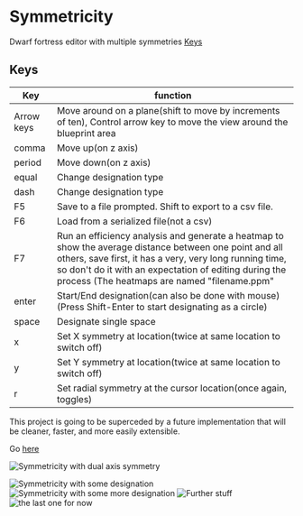 # Symmetricity
Dwarf fortress editor with multiple symmetries
[Keys](#keys)

## Keys
Key |function
----|--------
Arrow keys | Move around on a plane(shift to move by increments of ten), Control arrow key to move the view around the blueprint area
comma |  Move up(on z axis)
period | Move down(on z axis)
equal  | Change designation type
dash   | Change designation type
F5 | Save to a file prompted. Shift to export to a csv file.
F6 | Load from a serialized file(not a csv)
F7 | Run an efficiency analysis and generate a heatmap to show the average distance between one point and all others, save first, it has a very, very long running time, so don't do it with an expectation of editing during the process (The heatmaps are named "filename<z-level number>.ppm"
enter |  Start/End designation(can also be done with mouse) (Press Shift-Enter to start designating as a circle)
space |  Designate single space
x |  Set X symmetry at location(twice at same location to switch off)
y |  Set Y symmetry at location(twice at same location to switch off)
r |  Set radial symmetry at the cursor location(once again, toggles)

This project is going to be superceded by a future implementation that will be cleaner, faster, and more easily extensible.

Go [here](http://github.com/jaked122/symmetricality/)

![Symmetricity with dual axis symmetry](http://i.imgur.com/0GhIW9e.png)

![Symmetricity with some designation](http://i.imgur.com/NvNWFmH.png)
![Symmetricity with some more designation](http://i.imgur.com/5KE7ryM.png)
![Further stuff](http://i.imgur.com/5KE7ryM.png)
![the last one for now](http://i.imgur.com/gxL3FFA.png)
